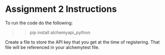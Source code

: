 # Assignment 2 Instructions

To run the code do the following:

>> pip install alchemyapi_python

Create a file to store the API key that you get at the time of registering.
That file will be referenced in your alchemytest file.


